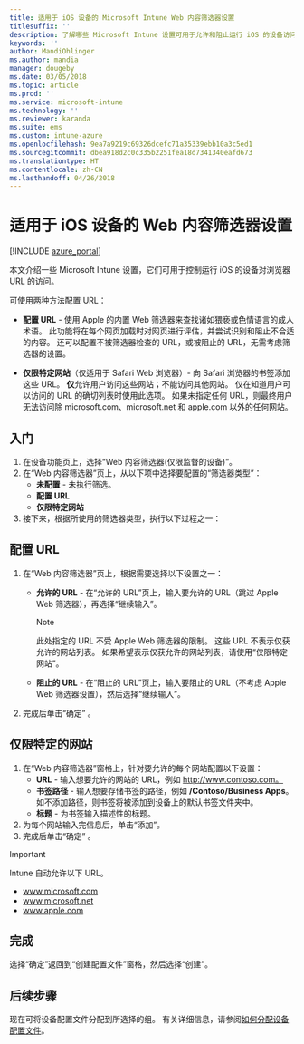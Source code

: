 ```yaml
---
title: 适用于 iOS 设备的 Microsoft Intune Web 内容筛选器设置
titlesuffix: ''
description: 了解哪些 Microsoft Intune 设置可用于允许和阻止运行 iOS 的设备访问网站。
keywords: ''
author: MandiOhlinger
ms.author: mandia
manager: dougeby
ms.date: 03/05/2018
ms.topic: article
ms.prod: ''
ms.service: microsoft-intune
ms.technology: ''
ms.reviewer: karanda
ms.suite: ems
ms.custom: intune-azure
ms.openlocfilehash: 9ea7a9219c69326dcefc71a35339ebb10a3c5ed1
ms.sourcegitcommit: dbea918d2c0c335b2251fea18d7341340eafd673
ms.translationtype: HT
ms.contentlocale: zh-CN
ms.lasthandoff: 04/26/2018
---
```

# <a name="web-content-filter-settings-for-ios-devices"></a>适用于 iOS 设备的 Web 内容筛选器设置

[!INCLUDE [azure_portal](./includes/azure_portal.md)]

本文介绍一些 Microsoft Intune 设置，它们可用于控制运行 iOS 的设备对浏览器 URL 的访问。

可使用两种方法配置 URL：

- **配置 URL** - 使用 Apple 的内置 Web 筛选器来查找诸如猥亵或色情语言的成人术语。 此功能将在每个网页加载时对网页进行评估，并尝试识别和阻止不合适的内容。 还可以配置不被筛选器检查的 URL，或被阻止的 URL，无需考虑筛选器的设置。

- **仅限特定网站**（仅适用于 Safari Web 浏览器）- 向 Safari 浏览器的书签添加这些 URL。 **仅**允许用户访问这些网站；不能访问其他网站。 仅在知道用户可以访问的 URL 的确切列表时使用此选项。
如果未指定任何 URL，则最终用户无法访问除 microsoft.com、microsoft.net 和 apple.com 以外的任何网站。

## <a name="get-started"></a>入门

1. 在设备功能页上，选择“Web 内容筛选器(仅限监督的设备)”。
2. 在“Web 内容筛选器”页上，从以下项中选择要配置的“筛选器类型”：
    - **未配置** - 未执行筛选。
    - **配置 URL**
    - **仅限特定网站**
3. 接下来，根据所使用的筛选器类型，执行以下过程之一：


## <a name="configure-urls"></a>配置 URL

1. 在“Web 内容筛选器”页上，根据需要选择以下设置之一：
   - **允许的 URL** - 在“允许的 URL”页上，输入要允许的 URL（跳过 Apple Web 筛选器），再选择“继续输入”。
     > [!NOTE]
     > 此处指定的 URL 不受 Apple Web 筛选器的限制。 这些 URL 不表示仅获允许的网站列表。 如果希望表示仅获允许的网站列表，请使用“仅限特定网站”。

   - **阻止的 URL** - 在“阻止的 URL”页上，输入要阻止的 URL（不考虑 Apple Web 筛选器设置），然后选择“继续输入”。
2. 完成后单击“确定” 。


## <a name="specific-websites-only"></a>仅限特定的网站

1. 在“Web 内容筛选器”窗格上，针对要允许的每个网站配置以下设置：
    - **URL** - 输入想要允许的网站的 URL，例如 http://www.contoso.com。
    - **书签路径** - 输入想要存储书签的路径，例如 **/Contoso/Business Apps**。 如不添加路径，则书签将被添加到设备上的默认书签文件夹中。
    - **标题** - 为书签输入描述性的标题。
2. 为每个网站输入完信息后，单击“添加”。
3. 完成后单击“确定” 。

> [!IMPORTANT]
> Intune 自动允许以下 URL。
> - www.microsoft.com
> - www.microsoft.net
> - www.apple.com

## <a name="finish-up"></a>完成

选择“确定”返回到“创建配置文件”窗格，然后选择“创建”。

## <a name="next-steps"></a>后续步骤

现在可将设备配置文件分配到所选择的组。 有关详细信息，请参阅[如何分配设备配置文件](device-profile-assign.md)。
